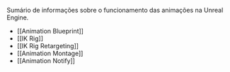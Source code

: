 Sumário de informações sobre o funcionamento das animações na Unreal Engine.

- [[Animation Blueprint]]
- [[IK Rig]]
- [[IK Rig Retargeting]]
- [[Animation Montage]]
- [[Animation Notify]]